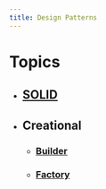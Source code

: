 ```yaml
---
title: Design Patterns
---
```


# Topics
- ## [SOLID](solid)
- ## Creational
	- ### [Builder](builder)
	- ### [Factory](factory)
